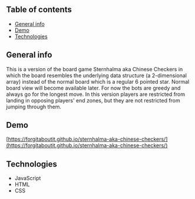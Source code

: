 ## Table of contents
* [General info](#general-info)
* [Demo](#demo)
* [Technologies](#technologies)

## General info
This is a version of the board game Sternhalma aka Chinese Checkers in which the board resembles the underlying data structure (a 2-dimensional array) instead of the normal board which is a regular 6 pointed star. Normal board view will become available later. For now the bots are greedy and always go for the longest move. In this version players are restricted from landing in opposing players' end zones, but they are not restricted from jumping through them.
	
## Demo
[https://forgitaboutit.github.io/sternhalma-aka-chinese-checkers/](https://forgitaboutit.github.io/sternhalma-aka-chinese-checkers/)

## Technologies
* JavaScript
* HTML
* CSS
